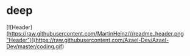 # deep
[![Header][(https://raw.githubusercontent.com/MartinHeinz/<OWNER>/<OWNER>/readme_header.png "Header")](https://some-url.dev/)](https://raw.githubusercontent.com/Azael-Dev/Azael-Dev/master/coding.gif)
